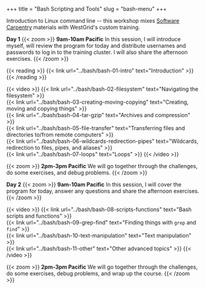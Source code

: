 +++
title = "Bash Scripting and Tools"
slug = "bash-menu"
+++

Introduction to Linux command line -- this workshop mixes
[Software Carpentry](https://software-carpentry.org) materials with WestGrid's custom training.

<!-- * online reading and videos -->
<!-- - most of this time: watching pre-recorded videos and doing exercises on their own -->
<!-- - set the pace through 1hr-long Zoom sessions -->

**Day 1**
{{< zoom >}}
<b>9am-10am Pacific</b> In this session, I will introduce myself, will review the program for today and
distribute usernames and passwords to log in to the training cluster. I will also share the afternoon
exercises.
{{< /zoom >}}

{{< reading >}}
{{< link url="../bash/bash-01-intro" text="Introduction" >}}
{{< /reading >}}

{{< video >}}
{{< link url="../bash/bash-02-filesystem" text="Navigating the filesystem" >}}<br>
{{< link url="../bash/bash-03-creating-moving-copying" text="Creating, moving and copying things" >}}<br>
{{< link url="../bash/bash-04-tar-gzip" text="Archives and compression" >}}<br>
{{< link url="../bash/bash-05-file-transfer" text="Transferring files and directories to/from remote computers" >}}<br>
{{< link url="../bash/bash-06-wildcards-redirection-pipes" text="Wildcards, redirection to files, pipes, and aliases" >}}<br>
{{< link url="../bash/bash-07-loops" text="Loops" >}}
{{< /video >}}

{{< zoom >}}
<b>2pm-3pm Pacific</b> We will go together through the challenges, do some exercises, and debug problems.
{{< /zoom >}}

**Day 2**
{{< zoom >}}
<b>9am-10am Pacific</b> In this session, I will cover the program for today, answer any questions and
share the afternoon exercises.
{{< /zoom >}}

{{< video >}}
{{< link url="../bash/bash-08-scripts-functions" text="Bash scripts and functions" >}}<br>
{{< link url="../bash/bash-09-grep-find" text="Finding things with `grep` and `find`" >}}<br>
{{< link url="../bash/bash-10-text-manipulation" text="Text manipulation" >}}<br>
{{< link url="../bash/bash-11-other" text="Other advanced topics" >}}
{{< /video >}}

{{< zoom >}}
<b>2pm-3pm Pacific</b> We will go together through the challenges, do some exercises, debug problems, and
wrap up the course.
{{< /zoom >}}
